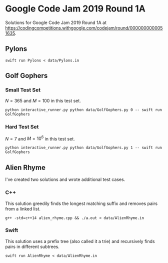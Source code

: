 # Google Code Jam 2019 Round 1A

Solutions for Google Code Jam 2019 Round 1A at
https://codingcompetitions.withgoogle.com/codejam/round/0000000000051635.

## Pylons

```
swift run Pylons < data/Pylons.in
```

## Golf Gophers

### Small Test Set

$N = 365$ and $M = 100$ in this test set.

```
python interactive_runner.py python data/GolfGophers.py 0 -- swift run GolfGophers
```

### Hard Test Set

$N = 7$ and $M = 10^6$ in this test set.

```
python interactive_runner.py python data/GolfGophers.py 1 -- swift run GolfGophers
```


## Alien Rhyme

I've created two solutions and wrote additional test cases.

### C++

This solution greedily finds the longest matching suffix and removes pairs from
a linked list.

```
g++ -std=c++14 alien_rhyme.cpp && ./a.out < data/AlienRhyme.in
```

### Swift

This solution uses a prefix tree (also called it a trie) and recursively finds
pairs in different subtrees.

```
swift run AlienRhyme < data/AlienRhyme.in
```

